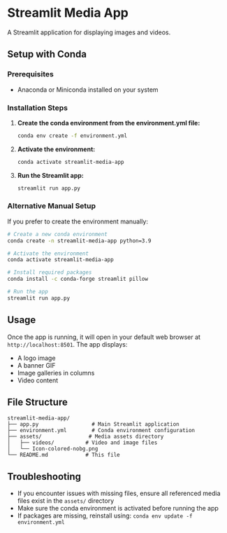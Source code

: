 # Streamlit Media App

A Streamlit application for displaying images and videos.

## Setup with Conda

### Prerequisites

- Anaconda or Miniconda installed on your system

### Installation Steps

1. **Create the conda environment from the environment.yml file:**

   ```bash
   conda env create -f environment.yml
   ```

2. **Activate the environment:**

   ```bash
   conda activate streamlit-media-app
   ```

3. **Run the Streamlit app:**
   ```bash
   streamlit run app.py
   ```

### Alternative Manual Setup

If you prefer to create the environment manually:

```bash
# Create a new conda environment
conda create -n streamlit-media-app python=3.9

# Activate the environment
conda activate streamlit-media-app

# Install required packages
conda install -c conda-forge streamlit pillow

# Run the app
streamlit run app.py
```

## Usage

Once the app is running, it will open in your default web browser at `http://localhost:8501`. The app displays:

- A logo image
- A banner GIF
- Image galleries in columns
- Video content

## File Structure

```
streamlit-media-app/
├── app.py                 # Main Streamlit application
├── environment.yml        # Conda environment configuration
├── assets/               # Media assets directory
│   ├── videos/          # Video and image files
│   └── Icon-colored-nobg.png
└── README.md            # This file
```

## Troubleshooting

- If you encounter issues with missing files, ensure all referenced media files exist in the `assets/` directory
- Make sure the conda environment is activated before running the app
- If packages are missing, reinstall using: `conda env update -f environment.yml`
